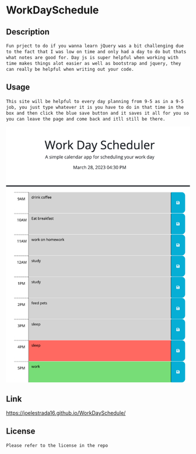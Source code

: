 # WorkDaySchedule

## Description
    Fun prject to do if you wanna learn jQuery was a bit challenging due to the fact that I was low on time and only had a day to do but thats what notes are good for. Day js is super helpful when working with time makes things alot easier as well as bootstrap and jquery, they can really be helpful when writing out your code.

## Usage
    This site will be helpful to every day planning from 9-5 as in a 9-5 job, you just type whatever it is you have to do in that time in the box and then click the blue save button and it saves it all for you so you can leave the page and come back and itll still be there.

![WorkDaySchedule](Assets/schedule.html.png)

## Link

https://joelestrada16.github.io/WorkDaySchedule/

## License
    Please refer to the license in the repo